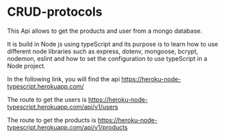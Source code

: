 # CRUD-protocols
This Api allows to get the products and user from a mongo database. 

It is build in Node js using typeScript and its purpose is to learn how to use different node libraries such as express, dotenv, mongoose, bcrypt, nodemon, eslint and how to set the configuration to use typeScript in a Node project.

In the following link, you will find the api https://heroku-node-typescript.herokuapp.com/

The route to get the users is https://heroku-node-typescript.herokuapp.com/api/v1/users

The route to get the products is https://heroku-node-typescript.herokuapp.com/api/v1/products
